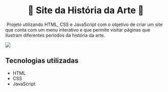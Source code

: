 #    <div align="center">    🎨  Site da História da Arte 🎨 </div>
​	Projeto utilizando HTML, CSS e JavaScript com o objetivo de criar um site que conta com um menu interativo e que permite visitar páginas que ilustram diferentes períodos da história da arte.

<img src="https://imgur.com/4B4muAM.jpg">

## Tecnologias utilizadas

- HTML
- CSS
- JavaScript
